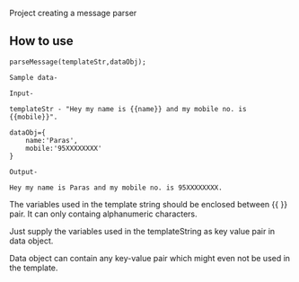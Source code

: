 Project creating a message parser


## How to use

```
parseMessage(templateStr,dataObj);

Sample data- 

Input-

templateStr - "Hey my name is {{name}} and my mobile no. is {{mobile}}".

dataObj={
	name:'Paras',
	mobile:'95XXXXXXXX'
}

Output-

Hey my name is Paras and my mobile no. is 95XXXXXXXX.

```
The variables used in the template string should be enclosed between {{ }} pair.
It can only containg alphanumeric characters.

Just supply the variables used in the templateString as key value pair in data object.

Data object can contain any key-value pair which might even not be used in the template.

